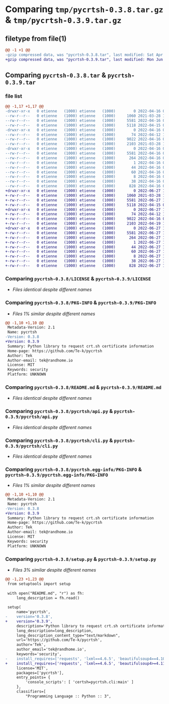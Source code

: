 # Comparing `tmp/pycrtsh-0.3.8.tar.gz` & `tmp/pycrtsh-0.3.9.tar.gz`

## filetype from file(1)

```diff
@@ -1 +1 @@
-gzip compressed data, was "pycrtsh-0.3.8.tar", last modified: Sat Apr 16 00:12:26 2022, max compression
+gzip compressed data, was "pycrtsh-0.3.9.tar", last modified: Mon Jun 27 17:46:40 2022, max compression
```

## Comparing `pycrtsh-0.3.8.tar` & `pycrtsh-0.3.9.tar`

### file list

```diff
@@ -1,17 +1,17 @@
-drwxr-xr-x   0 etienne   (1000) etienne   (1000)        0 2022-04-16 00:12:26.030853 pycrtsh-0.3.8/
--rw-r--r--   0 etienne   (1000) etienne   (1000)     1060 2021-03-28 19:41:49.000000 pycrtsh-0.3.8/LICENSE
--rw-r--r--   0 etienne   (1000) etienne   (1000)     5581 2022-04-16 00:12:26.030853 pycrtsh-0.3.8/PKG-INFO
--rw-r--r--   0 etienne   (1000) etienne   (1000)     5118 2022-04-15 09:07:49.000000 pycrtsh-0.3.8/README.md
-drwxr-xr-x   0 etienne   (1000) etienne   (1000)        0 2022-04-16 00:12:26.030853 pycrtsh-0.3.8/pycrtsh/
--rw-r--r--   0 etienne   (1000) etienne   (1000)       74 2022-04-12 16:02:33.000000 pycrtsh-0.3.8/pycrtsh/__init__.py
--rw-r--r--   0 etienne   (1000) etienne   (1000)     9022 2022-04-16 00:08:43.000000 pycrtsh-0.3.8/pycrtsh/api.py
--rw-r--r--   0 etienne   (1000) etienne   (1000)     2103 2021-03-28 19:41:49.000000 pycrtsh-0.3.8/pycrtsh/cli.py
-drwxr-xr-x   0 etienne   (1000) etienne   (1000)        0 2022-04-16 00:12:26.030853 pycrtsh-0.3.8/pycrtsh.egg-info/
--rw-r--r--   0 etienne   (1000) etienne   (1000)     5581 2022-04-16 00:12:25.000000 pycrtsh-0.3.8/pycrtsh.egg-info/PKG-INFO
--rw-r--r--   0 etienne   (1000) etienne   (1000)      264 2022-04-16 00:12:26.000000 pycrtsh-0.3.8/pycrtsh.egg-info/SOURCES.txt
--rw-r--r--   0 etienne   (1000) etienne   (1000)        1 2022-04-16 00:12:25.000000 pycrtsh-0.3.8/pycrtsh.egg-info/dependency_links.txt
--rw-r--r--   0 etienne   (1000) etienne   (1000)       44 2022-04-16 00:12:25.000000 pycrtsh-0.3.8/pycrtsh.egg-info/entry_points.txt
--rw-r--r--   0 etienne   (1000) etienne   (1000)       60 2022-04-16 00:12:25.000000 pycrtsh-0.3.8/pycrtsh.egg-info/requires.txt
--rw-r--r--   0 etienne   (1000) etienne   (1000)        8 2022-04-16 00:12:25.000000 pycrtsh-0.3.8/pycrtsh.egg-info/top_level.txt
--rw-r--r--   0 etienne   (1000) etienne   (1000)       38 2022-04-16 00:12:26.030853 pycrtsh-0.3.8/setup.cfg
--rw-r--r--   0 etienne   (1000) etienne   (1000)      828 2022-04-16 00:12:15.000000 pycrtsh-0.3.8/setup.py
+drwxr-xr-x   0 etienne   (1000) etienne   (1000)        0 2022-06-27 17:46:40.274372 pycrtsh-0.3.9/
+-rw-r--r--   0 etienne   (1000) etienne   (1000)     1060 2021-03-28 19:41:49.000000 pycrtsh-0.3.9/LICENSE
+-rw-r--r--   0 etienne   (1000) etienne   (1000)     5581 2022-06-27 17:46:40.270372 pycrtsh-0.3.9/PKG-INFO
+-rw-r--r--   0 etienne   (1000) etienne   (1000)     5118 2022-04-15 09:07:49.000000 pycrtsh-0.3.9/README.md
+drwxr-xr-x   0 etienne   (1000) etienne   (1000)        0 2022-06-27 17:46:40.270372 pycrtsh-0.3.9/pycrtsh/
+-rw-r--r--   0 etienne   (1000) etienne   (1000)       74 2022-04-12 16:02:33.000000 pycrtsh-0.3.9/pycrtsh/__init__.py
+-rw-r--r--   0 etienne   (1000) etienne   (1000)     9022 2022-04-16 00:08:43.000000 pycrtsh-0.3.9/pycrtsh/api.py
+-rw-r--r--   0 etienne   (1000) etienne   (1000)     2103 2022-04-19 13:01:34.000000 pycrtsh-0.3.9/pycrtsh/cli.py
+drwxr-xr-x   0 etienne   (1000) etienne   (1000)        0 2022-06-27 17:46:40.270372 pycrtsh-0.3.9/pycrtsh.egg-info/
+-rw-r--r--   0 etienne   (1000) etienne   (1000)     5581 2022-06-27 17:46:38.000000 pycrtsh-0.3.9/pycrtsh.egg-info/PKG-INFO
+-rw-r--r--   0 etienne   (1000) etienne   (1000)      264 2022-06-27 17:46:39.000000 pycrtsh-0.3.9/pycrtsh.egg-info/SOURCES.txt
+-rw-r--r--   0 etienne   (1000) etienne   (1000)        1 2022-06-27 17:46:38.000000 pycrtsh-0.3.9/pycrtsh.egg-info/dependency_links.txt
+-rw-r--r--   0 etienne   (1000) etienne   (1000)       44 2022-06-27 17:46:39.000000 pycrtsh-0.3.9/pycrtsh.egg-info/entry_points.txt
+-rw-r--r--   0 etienne   (1000) etienne   (1000)       60 2022-06-27 17:46:39.000000 pycrtsh-0.3.9/pycrtsh.egg-info/requires.txt
+-rw-r--r--   0 etienne   (1000) etienne   (1000)        8 2022-06-27 17:46:39.000000 pycrtsh-0.3.9/pycrtsh.egg-info/top_level.txt
+-rw-r--r--   0 etienne   (1000) etienne   (1000)       38 2022-06-27 17:46:40.274372 pycrtsh-0.3.9/setup.cfg
+-rw-r--r--   0 etienne   (1000) etienne   (1000)      828 2022-06-27 17:46:13.000000 pycrtsh-0.3.9/setup.py
```

### Comparing `pycrtsh-0.3.8/LICENSE` & `pycrtsh-0.3.9/LICENSE`

 * *Files identical despite different names*

### Comparing `pycrtsh-0.3.8/PKG-INFO` & `pycrtsh-0.3.9/PKG-INFO`

 * *Files 1% similar despite different names*

```diff
@@ -1,10 +1,10 @@
 Metadata-Version: 2.1
 Name: pycrtsh
-Version: 0.3.8
+Version: 0.3.9
 Summary: Python library to request crt.sh certificate information
 Home-page: https://github.com/Te-k/pycrtsh
 Author: Tek
 Author-email: tek@randhome.io
 License: MIT
 Keywords: security
 Platform: UNKNOWN
```

### Comparing `pycrtsh-0.3.8/README.md` & `pycrtsh-0.3.9/README.md`

 * *Files identical despite different names*

### Comparing `pycrtsh-0.3.8/pycrtsh/api.py` & `pycrtsh-0.3.9/pycrtsh/api.py`

 * *Files identical despite different names*

### Comparing `pycrtsh-0.3.8/pycrtsh/cli.py` & `pycrtsh-0.3.9/pycrtsh/cli.py`

 * *Files identical despite different names*

### Comparing `pycrtsh-0.3.8/pycrtsh.egg-info/PKG-INFO` & `pycrtsh-0.3.9/pycrtsh.egg-info/PKG-INFO`

 * *Files 1% similar despite different names*

```diff
@@ -1,10 +1,10 @@
 Metadata-Version: 2.1
 Name: pycrtsh
-Version: 0.3.8
+Version: 0.3.9
 Summary: Python library to request crt.sh certificate information
 Home-page: https://github.com/Te-k/pycrtsh
 Author: Tek
 Author-email: tek@randhome.io
 License: MIT
 Keywords: security
 Platform: UNKNOWN
```

### Comparing `pycrtsh-0.3.8/setup.py` & `pycrtsh-0.3.9/setup.py`

 * *Files 3% similar despite different names*

```diff
@@ -1,23 +1,23 @@
 from setuptools import setup
 
 with open("README.md", "r") as fh:
     long_description = fh.read()
 
 setup(
     name='pycrtsh',
-    version='0.3.8',
+    version='0.3.9',
     description='Python library to request crt.sh certificate information',
     long_description=long_description,
     long_description_content_type="text/markdown",
     url='https://github.com/Te-k/pycrtsh',
     author='Tek',
     author_email='tek@randhome.io',
     keywords='security',
-    install_requires=['requests', 'lxml==4.6.5', 'beautifulsoup4==4.10.0', 'python-dateutil'],
+    install_requires=['requests', 'lxml==4.6.5', 'beautifulsoup4>=4.11.1', 'python-dateutil'],
     license='MIT',
     packages=['pycrtsh'],
     entry_points= {
         'console_scripts': [ 'certsh=pycrtsh.cli:main' ]
     },
     classifiers=[
         "Programming Language :: Python :: 3",
```


